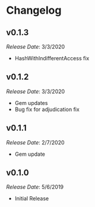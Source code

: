 # Changelog

## v0.1.3

*Release Date*: 3/3/2020

- HashWithIndifferentAccess fix

## v0.1.2

*Release Date*: 3/3/2020

- Gem updates
- Bug fix for adjudication fix

## v0.1.1

*Release Date*: 2/7/2020

- Gem update

## v0.1.0

*Release Date*: 5/6/2019

- Initial Release
